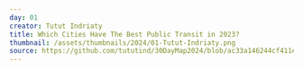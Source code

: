 ```yaml
---
day: 01
creator: Tutut Indriaty
title: Which Cities Have The Best Public Transit in 2023?
thumbnail: /assets/thumbnails/2024/01-Tutut-Indriaty.png
source: https://github.com/tututind/30DayMap2024/blob/ac33a146244cf411e2b300debb092fa1929de165/scripts/Day1_Indriaty_Tutut.R
---
```

